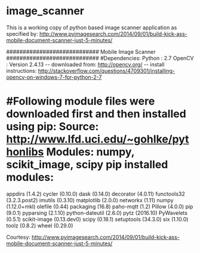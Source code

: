 # image_scanner
This is a working copy of python based image scanner application as specified by: 
http://www.pyimagesearch.com/2014/09/01/build-kick-ass-mobile-document-scanner-just-5-minutes/

############################
   Mobile Image Scanner 
############################
#Dependencies: 
Python : 2.7
OpenCV : Version 2.4.13 
    -- downloaded from: http://opencv.org/
    -- install instructions: 
       http://stackoverflow.com/questions/4709301/installing-opencv-on-windows-7-for-python-2-7
       
#Following module files were downloaded first and then installed using pip:
Source: http://www.lfd.uci.edu/~gohlke/pythonlibs
Modules: numpy, scikit_image, scipy 
pip installed modules: 
======================
appdirs (1.4.2)
cycler (0.10.0)
dask (0.14.0)
decorator (4.0.11)
functools32 (3.2.3.post2)
imutils (0.3.10)
matplotlib (2.0.0)
networkx (1.11)
numpy (1.12.0+mkl)
olefile (0.44)
packaging (16.8)
paho-mqtt (1.2)
Pillow (4.0.0)
pip (9.0.1)
pyparsing (2.1.10)
python-dateutil (2.6.0)
pytz (2016.10)
PyWavelets (0.5.1)
scikit-image (0.13.dev0)
scipy (0.18.1)
setuptools (34.3.0)
six (1.10.0)
toolz (0.8.2)
wheel (0.29.0)

Courtesy: 
http://www.pyimagesearch.com/2014/09/01/build-kick-ass-mobile-document-scanner-just-5-minutes/

